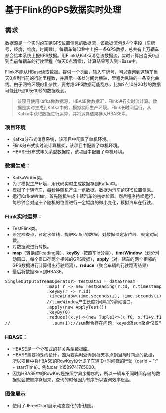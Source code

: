 # 基于Flink的GPS数据实时处理

## 需求
数据源是一个实时的车辆GPS位置信息的数据流，该数据流包含4个字段（车牌号，经度，维度，时间戳），每辆车每10秒中上报一条GPS数据，总共有上万辆车都会给本系统上报GPS数据。用Flink从Kafka消息该数据流，实时计算出当天0点到当前每辆车的行驶里程（每天0点清零），计算结果写入到HBase中。

Flink不能从HBase读取数据。提供一个页面，输入车牌号，可以查询到这辆车当天0点到当前的行驶里程数，并展示一条以时间为横轴、里程为纵轴的一条变化曲线。由于网络环境的复杂性，要考虑GPS数据可能乱序，比如9点10分20秒的数据可能比9点10分10秒的数据晚到。
>  该项目使用Kafka做数据源，HBASE做数据汇，Flink进行实时流计算。数据是实时生成到Kafka中的，模拟实际生产环境。Flink长时间运行，从Kafka中获取数据进行运算，并将运算结果存入HBASE中。
### 项目环境
- Kafka分布式消息系统，该项目中配置了单机环境。
- Flink分布式实时流计算框架，该项目中配置了单机环境。
- HBASE分布式非关系型数据库，该项目中配置了单机环境。

### 数据生成：
- KafkaWriter类。
- 为了模拟生产环境，用代码实时生成数据存到Kafka中。
- 模拟了十辆汽车，每秒钟随机产生一组数据。数据为汽车的GPS位置信息。
- 运行KafkaWriter，首先随机生成十辆汽车的初始位置。然后程序持续运行，每秒钟会对这十个随机的位置进行一定幅度的微小变化，模拟汽车在行驶。


### Flink实时运算：
- TestFlink类。
- 设定检查点，设定水位线，提取Kafka的数据，对数据设定水位线、规定时间戳。
- 对数据流进行转换。
- **map**（转换成Reading类），**keyBy**（按照车id分类），**timeWindow**（划分滑动窗口，每个窗口存两个相邻的GPS数据），**apply**（对一辆车的两个相邻的GPS数据进行计算得出行驶距离），**reduce**（聚合车辆的行驶距离结果）
- 最后将数据Sink到HBASE。
<pre>
SingleOutputStreamOperator<Tuple3<String, Double, Long>> testData1 = dataStream
                .map( r -> new TestReading(r.id, r.timestamp, r.x, r.y ))
                .keyBy(r -> r.id)
                .timeWindow(Time.seconds(2), Time.seconds(1) )
                //timeWindow产生长度2间隔1的滑动窗口。
                .apply(new ApplyTest())
                .keyBy(0)
                .reduce((x,y)->(new Tuple3<>(x.f0, x.f1+y.f1, y.f2)));
//                .sum(1);//sum聚合存在问题，keyed流sum聚合仅仅“计算指定字段的和”。不会处理其余字段数据。
</pre>

### HBASE：
- HBASE是一个分布式的非关系型数据库。
- HBASE需要特殊的设计，因为要实时查询到每天零点到当前时间点的数据，所以项目中将HBASE的RowKey设计成了车辆ID+时间戳的行驶（carId + ":" + startTime）。例如car_1:1589741765000。
- 因为HBASE中的RowKey是按照字典序排序的，所以一辆车不同时间存储的数据就会按顺序存起来，查询的时候因为有序所以查询效率很高。
### 图像展示
- 使用了JFreeChart展示动态变化的折线图。
